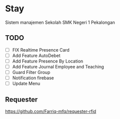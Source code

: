 # Stay

Sistem manajemen Sekolah SMK Negeri 1 Pekalongan

## TODO
- [ ] FIX Realtime Presence Card
- [ ] Add Feature AutoDebet
- [ ] Add Feature Presence By Location
- [ ] Add Feature Journal Employee and Teaching
- [ ] Guard Filter Group
- [ ] Notification firebase
- [ ] Update Menu

## Requester
https://github.com/Farriq-mfq/requester-rfid
